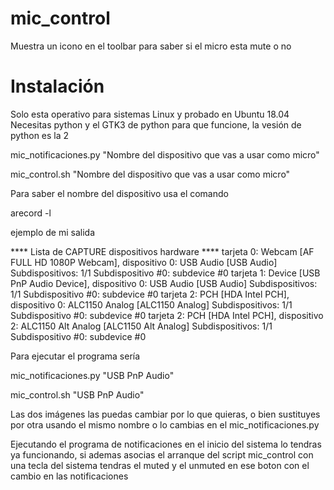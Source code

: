 # mic_control
Muestra un icono en el toolbar para saber si el micro esta mute o no

# Instalación
Solo esta operativo para sistemas Linux y probado en Ubuntu 18.04
Necesitas python y el GTK3 de python para que funcione, la vesión de python es la 2

mic_notificaciones.py "Nombre del dispositivo que vas a usar como micro"

mic_control.sh "Nombre del dispositivo que vas a usar como micro"

Para saber el nombre del dispositivo usa el comando

arecord -l

ejemplo de mi salida

**** Lista de CAPTURE dispositivos hardware ****
tarjeta 0: Webcam [AF FULL HD 1080P Webcam], dispositivo 0: USB Audio [USB Audio]
  Subdispositivos: 1/1
  Subdispositivo #0: subdevice #0
tarjeta 1: Device [USB PnP Audio Device], dispositivo 0: USB Audio [USB Audio]
  Subdispositivos: 1/1
  Subdispositivo #0: subdevice #0
tarjeta 2: PCH [HDA Intel PCH], dispositivo 0: ALC1150 Analog [ALC1150 Analog]
  Subdispositivos: 1/1
  Subdispositivo #0: subdevice #0
tarjeta 2: PCH [HDA Intel PCH], dispositivo 2: ALC1150 Alt Analog [ALC1150 Alt Analog]
  Subdispositivos: 1/1
  Subdispositivo #0: subdevice #0

Para ejecutar el programa sería

mic_notificaciones.py "USB PnP Audio"

mic_control.sh "USB PnP Audio"

Las dos imágenes las puedas cambiar por lo que quieras, o bien sustituyes por otra usando el mismo nombre o lo cambias en el mic_notificaciones.py


Ejecutando el programa de notificaciones en el inicio del sistema lo tendras ya funcionando, si ademas asocias el arranque del script mic_control con una tecla del sistema tendras el muted y el unmuted en ese boton con el cambio en las notificaciones



